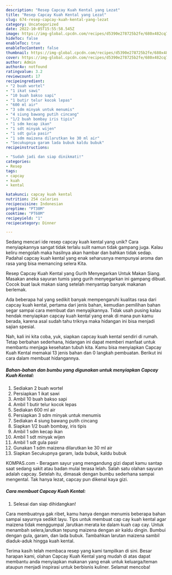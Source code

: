 ```yaml
---
description: "Resep Capcay Kuah Kental yang Lezat"
title: "Resep Capcay Kuah Kental yang Lezat"
slug: 674-resep-capcay-kuah-kental-yang-lezat
category: Uncategorized
date: 2022-10-05T15:55:58.545Z
image: https://img-global.cpcdn.com/recipes/d5390e278725b2fe/680x482cq70/capcay-kuah-kental-foto-resep-utama.jpg
hideToc: false
enableToc: true
enableTocContent: false
thumbnail: https://img-global.cpcdn.com/recipes/d5390e278725b2fe/680x482cq70/capcay-kuah-kental-foto-resep-utama.jpg
cover: https://img-global.cpcdn.com/recipes/d5390e278725b2fe/680x482cq70/capcay-kuah-kental-foto-resep-utama.jpg
author: Admin
authorAv: notfound
ratingvalue: 3.2
reviewcount: 17
recipeingredient:
- "2 buah wortel"
- "1 ikat sawi"
- "10 buah bakso sapi"
- "1 butir telur kocok lepas"
- "600 ml air"
- "3 sdm minyak untuk menumis"
- "4 siung bawang putih cincang"
- "1/2 buah bombay iris tipis"
- "1 sdm kecap ikan"
- "1 sdt minyak wijen"
- "1 sdt gula pasir"
- "1 sdm maizena dilarutkan ke 30 ml air"
- "Secukupnya garam lada bubuk kaldu bubuk"
recipeinstructions:

- "Sudah jadi dan siap dinikmati!"
categories:
- Resep
tags:
- capcay
- kuah
- kental

katakunci: capcay kuah kental 
nutrition: 254 calories
recipecuisine: Indonesian
preptime: "PT30M"
cooktime: "PT60M"
recipeyield: "1"
recipecategory: Dinner

---
```





Sedang mencari ide resep capcay kuah kental yang unik? Cara menyiapkannya sangat tidak terlalu sulit namun tidak gampang juga. Kalau keliru mengolah maka hasilnya akan hambar dan bahkan tidak sedap. Padahal capcay kuah kental yang enak seharusnya mempunyai aroma dan rasa yang bisa memancing selera Kita.





Resep Capcay Kuah Kental yang Gurih Menyegarkan Untuk Makan Siang. Masakan aneka sayuran tumis yang gurih menyegarkan ini gampang dibuat. Cocok buat lauk makan siang setelah menyantap banyak makanan berlemak.

Ada beberapa hal yang sedikit banyak mempengaruhi kualitas rasa dari capcay kuah kental, pertama dari jenis bahan, kemudian pemilihan bahan segar sampai cara membuat dan menyajikannya. Tidak usah pusing kalau hendak menyiapkan capcay kuah kental yang enak di mana pun kamu berada, karena asal sudah tahu triknya maka hidangan ini bisa menjadi sajian spesial.






Nah, kali ini kita coba, yuk, siapkan capcay kuah kental sendiri di rumah. Tetap berbahan sederhana, hidangan ini dapat memberi manfaat untuk membantu menjaga kesehatan tubuh kita. Kamu bisa menyiapkan Capcay Kuah Kental memakai 13 jenis bahan dan 0 langkah pembuatan. Berikut ini cara dalam membuat hidangannya.

<!--inarticleads1-->

##### Bahan-bahan dan bumbu yang digunakan untuk menyiapkan Capcay Kuah Kental:

1. Sediakan 2 buah wortel
1. Persiapkan 1 ikat sawi
1. Ambil 10 buah bakso sapi
1. Ambil 1 butir telur kocok lepas
1. Sediakan 600 ml air
1. Persiapkan 3 sdm minyak untuk menumis
1. Sediakan 4 siung bawang putih cincang
1. Siapkan 1/2 buah bombay, iris tipis
1. Ambil 1 sdm kecap ikan
1. Ambil 1 sdt minyak wijen
1. Ambil 1 sdt gula pasir
1. Gunakan 1 sdm maizena dilarutkan ke 30 ml air
1. Siapkan Secukupnya garam, lada bubuk, kaldu bubuk


KOMPAS.com - Beragam sayur yang mengandung gizi dapat kamu santap saat sedang sakit atau badan mulai terasa lelah. Salah satu olahan sayuran adalah capcay. Setelah itu, dimasak dengan bumbu sederhana sampai mengental. Tak hanya lezat, capcay pun dikenal kaya gizi. 

<!--inarticleads2-->

##### Cara membuat Capcay Kuah Kental:


1. Selesai dan siap dihidangkan!

Cara membuatnya gak ribet, kamu hanya dengan menumis beberapa bahan sampai sayurnya sedikit layu. Tips untuk membuat cap cay kuah kental agar maizena tidak menggumpal ,larutkan merata ke dalam kuah cap cay. Untuk menambah selera,larutkan tepung maizena dengan air kaldu dingin. Bumbui dengan gula, garam, dan lada bubuk. Tambahkan larutan maizena sambil diaduk-aduk hingga kuah kental. 

Terima kasih telah membaca resep yang kami tampilkan di sini. Besar harapan kami, olahan Capcay Kuah Kental yang mudah di atas dapat membantu anda menyiapkan makanan yang enak untuk keluarga/teman ataupun menjadi inspirasi untuk berbisnis kuliner. Selamat mencoba!
